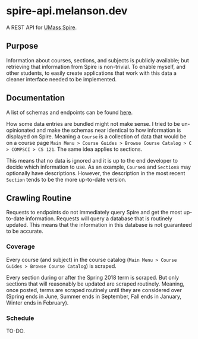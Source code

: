 # spire-api.melanson.dev

A REST API for [UMass Spire](https://www.spire.umass.edu/).

## Purpose

Information about courses, sections, and subjects is publicly available; but retrieving that information from Spire is non-trivial. To enable myself, and other students, to easily create applications that work with this data a cleaner interface needed to be implemented.

## Documentation

A list of schemas and endpoints can be found [here](https://spire-api.melanson.dev/docs).

How some data entries are bundled might not make sense. I tried to be un-opinionated and make the schemas near identical to how information is displayed on Spire. Meaning a `Course` is a collection of data that would be on a course page `Main Menu > Course Guides > Browse Course Catalog > C > COMPSCI > CS 121`. The same idea applies to sections.

This means that no data is ignored and it is up to the end developer to decide which information to use. As an example, `Course`s and `Section`s may optionally have descriptions. However, the description in the most recent `Section` tends to be the more up-to-date version.

## Crawling Routine

Requests to endpoints do not immediately query Spire and get the most up-to-date information. Requests will query a database that is routinely updated. This means that the information in this database is not guaranteed to be accurate.

### Coverage

Every course (and subject) in the course catalog (`Main Menu > Course Guides > Browse Course Catalog`) is scraped.

Every section during or after the Spring 2018 term is scraped. But only sections that will reasonably be updated are scraped routinely. Meaning, once posted, terms are scraped routinely until they are considered over (Spring ends in June, Summer ends in September, Fall ends in January, Winter ends in February).

### Schedule

TO-DO.
